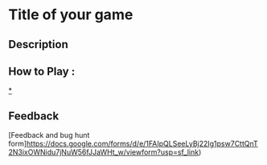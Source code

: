 # Title of your game

## Description

## How to Play :
[*](my_game.exe)
## Feedback
[Feedback and bug hunt form]https://docs.google.com/forms/d/e/1FAIpQLSeeLyBj22Ig1psw7CttQnT2N3ixOWNidu7jNuW56fJJaWHt_w/viewform?usp=sf_link)
